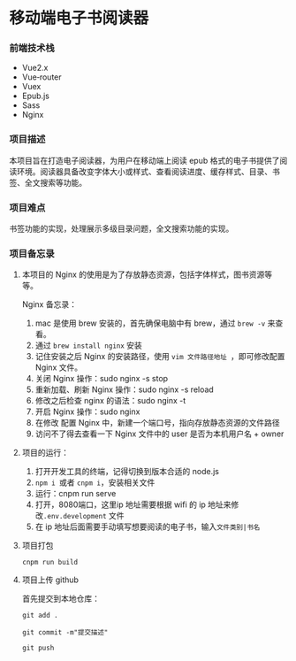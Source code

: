 # 移动端电子书阅读器
### 前端技术栈

-  Vue2.x
-  Vue‐router
-  Vuex
-  Epub.js
-  Sass
-  Nginx

### 项目描述

 本项目旨在打造电子阅读器，为用户在移动端上阅读 epub 格式的电子书提供了阅读环境。阅读器具备改变字体大小或样式、查看阅读进度、缓存样式、目录、书签、全文搜索等功能。

### 项目难点

书签功能的实现，处理展示多级目录问题，全文搜索功能的实现。

### 项目备忘录

1. 本项目的 Nginx 的使用是为了存放静态资源，包括字体样式，图书资源等等。

   Nginx 备忘录：

   1. mac 是使用 brew 安装的，首先确保电脑中有 brew，通过 ``brew -v`` 来查看。
   2. 通过 ``brew install nginx`` 安装
   3. 记住安装之后 Nginx 的安装路径，使用 ``vim 文件路径地址 ``，即可修改配置 Nginx 文件。
   4. 关闭 Nginx 操作：sudo nginx -s stop
   5. 重新加载、刷新 Nginx 操作：sudo nginx -s reload
   6. 修改之后检查 nginx 的语法：sudo nginx -t
   7. 开启 Nginx 操作：sudo nginx
   8. 在修改 配置 Nginx 中，新建一个端口号，指向存放静态资源的文件路径
   9. 访问不了得去查看一下 Nginx 文件中的 user 是否为本机用户名 + owner

2. 项目的运行：

   1. 打开开发工具的终端，记得切换到版本合适的 node.js
   2. ``npm i ``或者 ``cnpm i``，安装相关文件
   3. 运行：cnpm run serve
   4. 打开，8080端口，这里ip 地址需要根据 wifi 的 ip 地址来修改``.env.development``  文件
   5. 在 ip 地址后面需要手动填写想要阅读的电子书，输入``文件类别|书名``

3. 项目打包

   ``cnpm run build``

4. 项目上传 github

   首先提交到本地仓库：

   ``git add .``

   ``git commit -m"提交描述"``

   ``git push``

